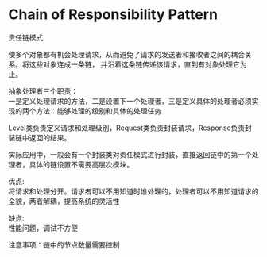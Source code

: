 # Chain of Responsibility Pattern
责任链模式

使多个对象都有机会处理请求，从而避免了请求的发送者和接收者之间的耦合关系。将这些对象连成一条链，
并沿着这条链传递该请求，直到有对象处理它为止。

抽象处理者三个职责：  
一是定义处理请求的方法，二是设置下一个处理者，三是定义具体的处理者必须实现的两个方法：能够处理的级别和具体的处理任务

Level类负责定义请求和处理级别，Request类负责封装请求，Response负责封装链中返回的结果。

实际应用中，一般会有一个封装类对责任模式进行封装，直接返回链中的第一个处理者，具体的链设置不需要高层次模块。

优点:  
将请求和处理分开。请求者可以不用知道时谁处理的，处理者可以不用知道请求的全貌，两者解耦，提高系统的灵活性

缺点:  
性能问题，调试不方便

注意事项：链中的节点数量需要控制